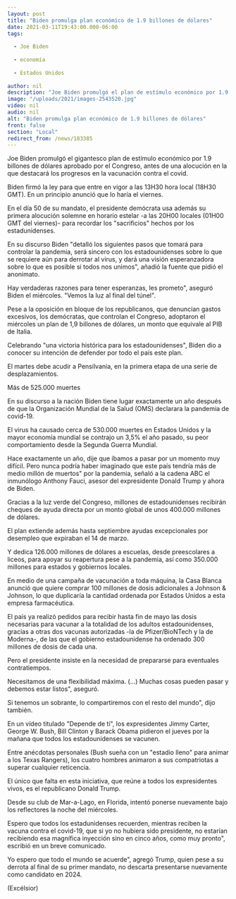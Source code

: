 ```yaml
---
layout: post
title: "Biden promulga plan económico de 1.9 billones de dólares"
date: 2021-03-11T19:43:00.000-06:00
tags:
  
  - Joe Biden
  
  - economía
  
  - Estados Unidos
  
author: nil
description: "Joe Biden promulgó el plan de estímulo económico por 1.9 billones de dólares aprobado por el Congreso ante la pandemia de covid."
image: "/uploads/2021/images-2543520.jpg"
video: nil
audio: nil
alt: "Biden promulga plan económico de 1.9 billones de dólares"
front: false
section: "Local"
redirect_from: /news/183385
---
```


Joe Biden promulgó el gigantesco plan de estímulo económico por 1.9 billones de dólares aprobado por el Congreso, antes de una alocución en la que destacará los progresos en la vacunación contra el covid.

Biden firmó la ley para que entre en vigor a las 13H30 hora local (18H30 GMT). En un principio anunció que lo haría el viernes.

En el día 50 de su mandato, el presidente demócrata usa además su primera alocución solemne en horario estelar -a las 20H00 locales (01H00 GMT del viernes)- para recordar los "sacrificios" hechos por los estadunidenses.

En su discurso Biden "detalló los siguientes pasos que tomará para controlar la pandemia, será sincero con los estadounidenses sobre lo que se requiere aún para derrotar al virus, y dará una visión esperanzadora sobre lo que es posible si todos nos unimos", añadió la fuente que pidió el anonimato.

Hay verdaderas razones para tener esperanzas, les prometo", aseguró Biden el miércoles. "Vemos la luz al final del túnel".

Pese a la oposición en bloque de los republicanos, que denuncian gastos excesivos, los demócratas, que controlan el Congreso, adoptaron el miércoles un plan de 1,9 billones de dólares, un monto que equivale al PIB de Italia.

Celebrando "una victoria histórica para los estadounidenses", Biden dio a conocer su intención de defender por todo el país este plan.

El martes debe acudir a Pensilvania, en la primera etapa de una serie de desplazamientos.

 

Más de 525.000 muertes

En su discurso a la nación Biden tiene lugar exactamente un año después de que la Organización Mundial de la Salud (OMS) declarara la pandemia de covid-19.

El virus ha causado cerca de 530.000 muertes en Estados Unidos y la mayor economía mundial se contrajo un 3,5% el año pasado, su peor comportamiento desde la Segunda Guerra Mundial.

Hace exactamente un año, dije que íbamos a pasar por un momento muy difícil. Pero nunca podría haber imaginado que este país tendría más de medio millón de muertos" por la pandemia, señaló a la cadena ABC el inmunólogo Anthony Fauci, asesor del expresidente Donald Trump y ahora de Biden.

Gracias a la luz verde del Congreso, millones de estadounidenses recibirán cheques de ayuda directa por un monto global de unos 400.000 millones de dólares.

El plan extiende además hasta septiembre ayudas excepcionales por desempleo que expiraban el 14 de marzo.

Y dedica 126.000 millones de dólares a escuelas, desde preescolares a liceos, para apoyar su reapertura pese a la pandemia, así como 350.000 millones para estados y gobiernos locales.

En medio de una campaña de vacunación a toda máquina, la Casa Blanca anunció que quiere comprar 100 millones de dosis adicionales a Johnson & Johnson, lo que duplicaría la cantidad ordenada por Estados Unidos a esta empresa farmacéutica.

El país ya realizó pedidos para recibir hasta fin de mayo las dosis necesarias para vacunar a la totalidad de los adultos estadounidenses, gracias a otras dos vacunas autorizadas -la de Pfizer/BioNTech y la de Moderna-, de las que el gobierno estadounidense ha ordenado 300 millones de dosis de cada una.

Pero el presidente insiste en la necesidad de prepararse para eventuales contratiempos.

Necesitamos de una flexibilidad máxima. (...) Muchas cosas pueden pasar y debemos estar listos", aseguró.

 
Si tenemos un sobrante, lo compartiremos con el resto del mundo", dijo también.

En un vídeo titulado "Depende de ti", los expresidentes Jimmy Carter, George W. Bush, Bill Clinton y Barack Obama pidieron el jueves por la mañana que todos los estadounidenses se vacunen.

Entre anécdotas personales (Bush sueña con un "estadio lleno" para animar a los Texas Rangers), los cuatro hombres animaron a sus compatriotas a superar cualquier reticencia. 

El único que falta en esta iniciativa, que reúne a todos los expresidentes vivos, es el republicano Donald Trump.

Desde su club de Mar-a-Lago, en Florida, intentó ponerse nuevamente bajo los reflectores la noche del miércoles.

Espero que todos los estadunidenses recuerden, mientras reciben la vacuna contra el covid-19, que si yo no hubiera sido presidente, no estarían recibiendo esa magnífica inyección sino en cinco años, como muy pronto", escribió en un breve comunicado.

Yo espero que todo el mundo se acuerde", agregó Trump, quien pese a su derrota al final de su primer mandato, no descarta presentarse nuevamente como candidato en 2024.

(Excélsior)